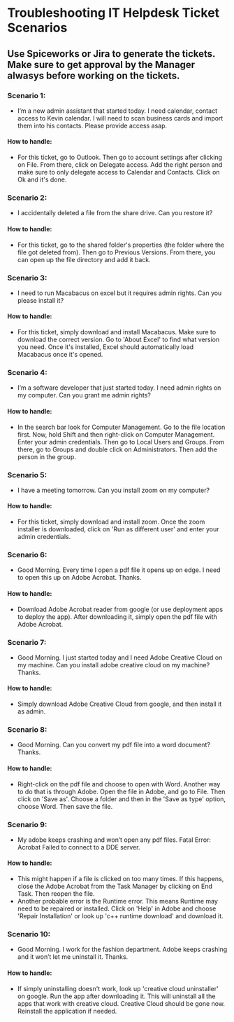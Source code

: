 # Troubleshooting IT Helpdesk Ticket Scenarios 

## Use Spiceworks or Jira to generate the tickets. Make sure to get approval by the Manager alwasys before working on the tickets. 

### Scenario 1:
- I’m a new admin assistant that started today. I need calendar, contact access to Kevin calendar. I will need to scan business cards and import them into his contacts. Please provide access asap.

#### How to handle:
- For this ticket, go to Outlook. Then go to account settings after clicking on File. From there, click on Delegate access. Add the right person and make sure to only delegate access to Calendar and Contacts. Click on Ok and it's done.

### Scenario 2:
- I accidentally deleted a file from the share drive. Can you restore it?

#### How to handle:
- For this ticket, go to the shared folder's properties (the folder where the file got deleted from). Then go to Previous Versions. From there, you can open up the file directory and add it back.

### Scenario 3:
- I need to run Macabacus on excel but it requires admin rights. Can you please install it?

#### How to handle:
- For this ticket, simply download and install Macabacus. Make sure to download the correct version. Go to 'About Excel' to find what version you need. Once it's installed, Excel should automatically load Macabacus once it's opened.

### Scenario 4:
- I’m a software developer that just started today. I need admin rights on my computer. Can you grant me admin rights?

#### How to handle:
- In the search bar look for Computer Management. Go to the file location first. Now, hold Shift and then right-click on Computer Management. Enter your admin credentials. Then go to Local Users and Groups. From there, go to Groups and double click on Administrators. Then add the person in the group.

 ### Scenario 5:
 - I have a meeting tomorrow. Can you install zoom on my computer?

#### How to handle:
- For this ticket, simply download and install zoom. Once the zoom installer is downloaded, click on 'Run as different user' and enter your admin credentials.

 ### Scenario 6:
 - Good Morning. Every time I open a pdf file it opens up on edge. I need to open this up on Adobe Acrobat. Thanks.

#### How to handle:
- Download Adobe Acrobat reader from google (or use deployment apps to deploy the app). After downloading it, simply open the pdf file with Adobe Acrobat.

 ### Scenario 7:
- Good Morning. I just started today and I need Adobe Creative Cloud on my machine. Can you install adobe creative cloud on my machine? Thanks.

#### How to handle:
- Simply download Adobe Creative Cloud from google, and then install it as admin.

 ### Scenario 8:
 - Good Morning. Can you convert my pdf file into a word document? Thanks.

#### How to handle:
- Right-click on the pdf file and choose to open with Word. Another way to do that is through Adobe. Open the file in Adobe, and go to File. Then click on 'Save as'. Choose a folder and then in the 'Save as type' option, choose Word. Then save the file.

### Scenario 9:
- My adobe keeps crashing and won’t open any pdf files. Fatal Error: Acrobat Failed to connect to a DDE server. 

#### How to handle:
- This might happen if a file is clicked on too many times. If this happens, close the Adobe Acrobat from the Task Manager by clicking on End Task. Then reopen the file.
- Another probable error is the Runtime error. This means Runtime may need to be repaired or installed. Click on 'Help' in Adobe and choose 'Repair Installation' or look up 'c++ runtime download' and download it.

### Scenario 10:
- Good Morning. I work for the fashion department. Adobe keeps crashing and it won’t let me uninstall it. Thanks.

#### How to handle:
- If simply uninstalling doesn't work, look up 'creative cloud uninstaller' on google. Run the app after downloading it. This will uninstall all the apps that work with creative cloud. Creative Cloud should be gone now. Reinstall the application if needed.



